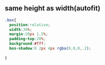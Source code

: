 ## same height as width(autofit)

```css
.box{
  position:relative;
  width:30%;
  margin:20px 1.5%;
  padding-top:20%;
  background:#fff;
  box-shadow:0 2px 4px rgba(0,0,0,.2);
  
}

```